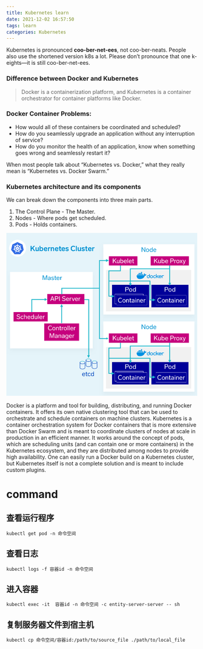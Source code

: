 ```yaml
---
title: Kubernetes learn
date: 2021-12-02 16:57:50
tags: learn
categories: Kubernetes
---
```


Kubernetes is pronounced **coo-ber-net-ees**, not coo-ber-neats. People also use the shortened version k8s a lot. Please don’t pronounce that one k-eights—it is still coo-ber-net-ees.

### Difference between Docker and Kubernetes

> Docker is a containerization platform, and Kubernetes is a container orchestrator for container platforms like Docker. 

### Docker Container Problems:

- How would all of these containers be coordinated and scheduled? 
- How do you seamlessly upgrade an application without any interruption of service? 
- How do you monitor the health of an application, know when something goes wrong and seamlessly restart it? 

When most people talk about “Kubernetes vs. Docker,” what they really mean is “Kubernetes vs. Docker Swarm.” 

### Kubernetes architecture and its components

We can break down the components into three main parts.

1. The Control Plane - The Master.
2. Nodes - Where pods get scheduled.
3. Pods - Holds containers.

![](./img/kubernetes_cluster.png)

Docker is a platform and tool for building, distributing, and running Docker containers. It offers its own native clustering tool that can be used to orchestrate and schedule containers on machine clusters. Kubernetes is a container orchestration system for Docker containers that is more extensive than Docker Swarm and is meant to coordinate clusters of nodes at scale in production in an efficient manner. It works around the concept of pods, which are scheduling units (and can contain one or more containers) in the Kubernetes ecosystem, and they are distributed among nodes to provide high availability. One can easily run a Docker build on a Kubernetes cluster, but Kubernetes itself is not a complete solution and is meant to include custom plugins.



# command

## 查看运行程序

```shell
kubectl get pod -n 命令空间
```



## 查看日志

```shell
kubectl logs -f 容器id -n 命令空间
```



## 进入容器

```shell
kubectl exec -it  容器id -n 命令空间 -c entity-server-server -- sh
```



## 复制服务器文件到宿主机

```shell
kubectl cp 命令空间/容器id:/path/to/source_file ./path/to/local_file
```

